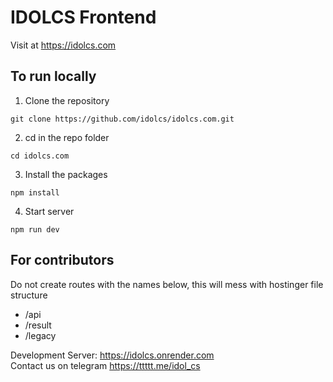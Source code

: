 # IDOLCS Frontend

Visit at https://idolcs.com

## To run locally

1. Clone the repository

```shell
git clone https://github.com/idolcs/idolcs.com.git
```

2. cd in the repo folder

```shell
cd idolcs.com
```

3. Install the packages

```shell
npm install
```

4. Start server

```shell
npm run dev
```

## For contributors

Do not create routes with the names below, this will mess with hostinger file structure

- /api
- /result
- /legacy


Development Server: https://idolcs.onrender.com \
Contact us on telegram https://ttttt.me/idol_cs
